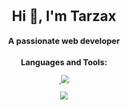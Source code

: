 <h1 align="center">Hi 👋, I'm Tarzax</h1>
<h3 align="center">A passionate web developer</h3>

<h3 align="center">Languages and Tools:</h3>
<p align="center"> <a href="https://www.w3schools.com/css/" target="_blank" rel="noreferrer"> <img 

<p align = "center">
  <img  src = "https://github-readme-stats.vercel.app/api?username=TarzaxDev&show_icons=true&theme=radical&line_height=27">
</p>

<p align = "center">
 <img  src="https://github-readme-streak-stats.herokuapp.com/?user=TarzaxDev&show_icons=true&locale=en&layout=compact&theme=radical&line_height=0" />
</p>
